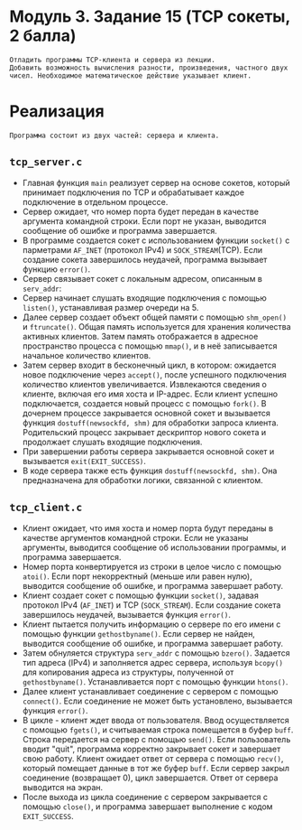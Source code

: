 # Модуль 3. Задание 15 (TCP сокеты, 2 балла)
    Отладить программы ТСP-клиента и сервера из лекции.
    Добавить возможность вычисления разности, произведения, частного двух чисел. Необходимое математическое действие указывает клиент.

# Реализация
    Программа состоит из двух частей: сервера и клиента.
## `tcp_server.c`
- Главная функция `main` реализует сервер на основе сокетов, который принимает подключения по TCP и обрабатывает каждое подключение в отдельном процессе.
- Сервер ожидает, что номер порта будет передан в качестве аргумента командной строки. Если порт не указан, выводится сообщение об ошибке и программа завершается.
- В программе создается сокет с использованием функции `socket()` с парметрами `AF_INET` (протокол IPv4) и `SOCK_STREAM`(TCP). Если создание сокета завершилось неудачей, программа вызывает функцию `error()`.
- Сервер связывает сокет с локальным адресом, описанным в `serv_addr`:
- Сервер начинает слушать входящие подключения с помощью `listen()`, устанавливая размер очереди на 5.
- Далее сервер создает объект общей памяти с помощью `shm_open()` и `ftruncate()`. Общая память используется для хранения количества активных клиентов. Затем память отображается в адресное пространство процесса с помощью `mmap()`, и в неё записывается начальное количество клиентов.
- Затем сервер входит в бесконечный цикл, в котором: ожидается новое подключение через `accept()`, после успешного подключения количество клиентов увеличивается. Извлекаются сведения о клиенте, включая его имя хоста и IP-адрес. Если клиент успешно подключается, создается новый процесс с помощью `fork()`. В дочернем процессе закрывается основной сокет и вызывается функция `dostuff(newsockfd, shm)` для обработки запроса клиента. Родительский процесс закрывает дескриптор нового сокета и продолжает слушать входящие подключения.
- При завершении работы сервера закрывается основной сокет и вызывается `exit(EXIT_SUCCESS)`.
- В коде сервера также есть функция `dostuff(newsockfd, shm)`. Она предназначена для обработки логики, связанной с клиентом.

## `tcp_client.c`
- Клиент ожидает, что имя хоста и номер порта будут переданы в качестве аргументов командной строки. Если не указаны аргументы, выводится сообщение об использовании программы, и программа завершается.
- Номер порта конвертируется из строки в целое число с помощью `atoi()`. Если порт некорректный (меньше или равен нулю), выводится сообщение об ошибке, и программа завершает работу.
- Клиент создает сокет с помощью функции `socket()`, задавая протокол IPv4 (`AF_INET`) и TCP (`SOCK_STREAM`). Если создание сокета завершилось неудачей, вызывается функция `error()`.
- Клиент пытается получить информацию о сервере по его имени с помощью функции `gethostbyname()`. Если сервер не найден, выводится сообщение об ошибке, и программа завершает работу.
- Затем обнуляется структура `serv_addr` с помощью `bzero()`. Задается тип адреса (IPv4) и заполняется адрес сервера, используя `bcopy()` для копирования адреса из структуры, полученной от `gethostbyname()`. Устанавливается порт с помощью функции `htons()`.
- Далее клиент устанавливает соединение с сервером с помощью `connect()`. Если соединение не может быть установлено, вызывается функция `error()`.
- В цикле - клиент ждет ввода от пользователя. Ввод осуществляется с помощью `fgets()`, и считываемая строка помещается в буфер `buff`. Строка передается на сервер с помощью `send()`. Если пользователь вводит "quit", программа корректно закрывает сокет и завершает свою работу. Клиент ожидает ответ от сервера с помощью `recv()`, который помещает данные в тот же буфер `buff`. Если сервер закрыл соединение (возвращает 0), цикл завершается. Ответ от сервера выводится на экран.
- После выхода из цикла соединение с сервером закрывается с помощью `close()`, и программа завершает выполнение с кодом `EXIT_SUCCESS`.

